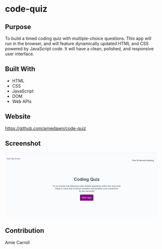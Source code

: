 # code-quiz

## Purpose
To build a timed coding quiz with multiple-choice questions. This app will run in the browser, and will feature dynamically updated HTML and CSS powered by JavaScript code. It will have a clean, polished, and responsive user interface.

## Built With
* HTML
* CSS
* JavaScript
* DOM
* Web APIs

## Website
https://github.com/amiedawn/code-quiz

## Screenshot
![Screenshot](/assets/images/startscreen.png)

## Contribution
Amie Carroll
